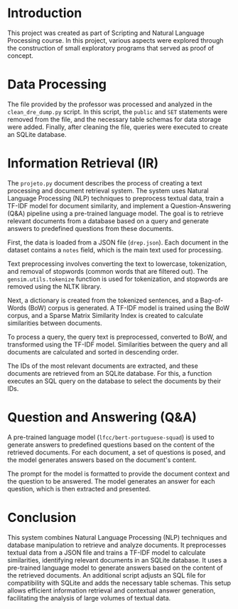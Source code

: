 # Introduction

This project was created as part of Scripting and Natural Language Processing course. In this project, various aspects were explored through the construction of small exploratory programs that served as proof of concept.

# Data Processing

The file provided by the professor was processed and analyzed in the `clean_dre_dump.py` script. In this script, the `public` and `SET` statements were removed from the file, and the necessary table schemas for data storage were added. Finally, after cleaning the file, queries were executed to create an SQLite database.

# Information Retrieval (IR)

The `projeto.py` document describes the process of creating a text processing and document retrieval system. The system uses Natural Language Processing (NLP) techniques to preprocess textual data, train a TF-IDF model for document similarity, and implement a Question-Answering (Q&A) pipeline using a pre-trained language model. The goal is to retrieve relevant documents from a database based on a query and generate answers to predefined questions from these documents.

First, the data is loaded from a JSON file (`drep.json`). Each document in the dataset contains a `notes` field, which is the main text used for processing.

Text preprocessing involves converting the text to lowercase, tokenization, and removal of stopwords (common words that are filtered out). The `gensim.utils.tokenize` function is used for tokenization, and stopwords are removed using the NLTK library.

Next, a dictionary is created from the tokenized sentences, and a Bag-of-Words (BoW) corpus is generated. A TF-IDF model is trained using the BoW corpus, and a Sparse Matrix Similarity Index is created to calculate similarities between documents.

To process a query, the query text is preprocessed, converted to BoW, and transformed using the TF-IDF model. Similarities between the query and all documents are calculated and sorted in descending order.

The IDs of the most relevant documents are extracted, and these documents are retrieved from an SQLite database. For this, a function executes an SQL query on the database to select the documents by their IDs.

# Question and Answering (Q&A)

A pre-trained language model (`lfcc/bert-portuguese-squad`) is used to generate answers to predefined questions based on the content of the retrieved documents. For each document, a set of questions is posed, and the model generates answers based on the document's content.

The prompt for the model is formatted to provide the document context and the question to be answered. The model generates an answer for each question, which is then extracted and presented.

# Conclusion

This system combines Natural Language Processing (NLP) techniques and database manipulation to retrieve and analyze documents. It preprocesses textual data from a JSON file and trains a TF-IDF model to calculate similarities, identifying relevant documents in an SQLite database. It uses a pre-trained language model to generate answers based on the content of the retrieved documents. An additional script adjusts an SQL file for compatibility with SQLite and adds the necessary table schemas. This setup allows efficient information retrieval and contextual answer generation, facilitating the analysis of large volumes of textual data.
